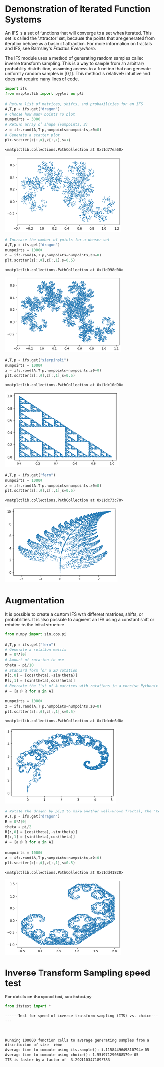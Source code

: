 # Demonstration of Iterated Function Systems
An IFS is a set of functions that will converge to a set when iterated. This set is called the 'attractor' set, because the points that are generated from iteration behave as a basin of attraction. For more information on fractals and IFS, see Barnsley's *Fractals Everywhere*.

The IFS module uses a method of generating random samples called inverse transform sampling. This is a way to sample from an arbitrary probability distribution, assuming access to a function that can generate uniformly random samples in [0,1]. This method is relatively intuitive and does not require many lines of code.


```python
import ifs 
from matplotlib import pyplot as plt

# Return list of matrices, shifts, and probabilities for an IFS
A,T,p = ifs.get("dragon")
# Choose how many points to plot
numpoints = 3000
# Return array of shape (numpoints, 2)
z = ifs.rand(A,T,p,numpoints=numpoints,z0=0)
# Generate a scatter plot
plt.scatter(z[:,0],z[:,1],s=1)
```




    <matplotlib.collections.PathCollection at 0x11d77ea60>




    
![png](dragon1.png)
    



```python
# Increase the number of points for a denser set
A,T,p = ifs.get("dragon")
numpoints = 10000
z = ifs.rand(A,T,p,numpoints=numpoints,z0=0)
plt.scatter(z[:,0],z[:,1],s=0.5)
```




    <matplotlib.collections.PathCollection at 0x11d998d00>




    
![png](dragon2.png)
    



```python
A,T,p = ifs.get("sierpinski")
numpoints = 10000
z = ifs.rand(A,T,p,numpoints=numpoints,z0=0)
plt.scatter(z[:,0],z[:,1],s=0.5)
```




    <matplotlib.collections.PathCollection at 0x11dc10d90>




    
![png](sierpinski.png)
    



```python
A,T,p = ifs.get("fern")
numpoints = 10000
z = ifs.rand(A,T,p,numpoints=numpoints,z0=0)
plt.scatter(z[:,0],z[:,1],s=0.5)
```




    <matplotlib.collections.PathCollection at 0x11dc73c70>




    
![png](fern.png)
    


# Augmentation
It is possible to create a custom IFS with different matrices, shifts, or probabilities.
It is also possible to augment an IFS using a constant shift or rotation to the initial structure


```python
from numpy import sin,cos,pi

A,T,p = ifs.get("fern")
# Generate a rotation matrix
R = 0*A[0]
# Amount of rotation to use
theta = pi/10
# Standard form for a 2D rotation
R[:,0] = [cos(theta),-sin(theta)]
R[:,1] = [sin(theta),cos(theta)]
# Recreate the list of A matrices with rotations in a concise Pythonic one-liner
A = [a @ R for a in A]

numpoints = 10000
z = ifs.rand(A,T,p,numpoints=numpoints,z0=0)
plt.scatter(z[:,0],z[:,1],s=0.5)
```




    <matplotlib.collections.PathCollection at 0x11dcde6d0>




    
![png](fernrotate.png)
    



```python
# Rotate the dragon by pi/2 to make another well-known fractal, the 'Cesaro curve'
A,T,p = ifs.get("dragon")
R = 0*A[0]
theta = pi/2
R[:,0] = [cos(theta),-sin(theta)]
R[:,1] = [sin(theta),cos(theta)]
A = [a @ R for a in A]

numpoints = 10000
z = ifs.rand(A,T,p,numpoints=numpoints,z0=0)
plt.scatter(z[:,0],z[:,1],s=0.5)
```




    <matplotlib.collections.PathCollection at 0x11dd41820>




    
![png](cesaro.png)
    


# Inverse Transform Sampling speed test
For details on the speed test, see itstest.py


```python
from itstest import *
```

    
    
    ------Test for speed of inverse transform sampling (ITS) vs. choice------
    
    
    
    Running 100000 function calls to average generating samples from a distribution of size  1000
    Average time to compute using its.sample(): 5.1158449649810794e-05
    Average time to compute using choice(): 1.553971290588379e-05
    ITS is faster by a factor of  3.2921103471892783
    
    
    



```python

```

